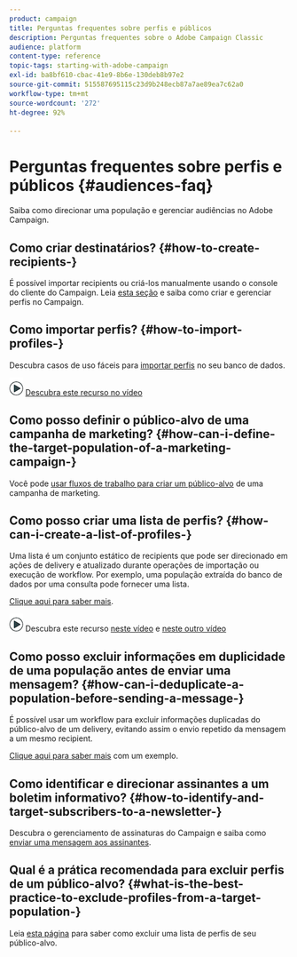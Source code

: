 ```yaml
---
product: campaign
title: Perguntas frequentes sobre perfis e públicos
description: Perguntas frequentes sobre o Adobe Campaign Classic
audience: platform
content-type: reference
topic-tags: starting-with-adobe-campaign
exl-id: ba8bf610-cbac-41e9-8b6e-130deb8b97e2
source-git-commit: 515587695115c23d9b248ecb87a7ae89ea7c62a0
workflow-type: tm+mt
source-wordcount: '272'
ht-degree: 92%

---
```


# Perguntas frequentes sobre perfis e públicos {#audiences-faq}

Saiba como direcionar uma população e gerenciar audiências no Adobe Campaign.

## Como criar destinatários? {#how-to-create-recipients-}

É possível importar recipients ou criá-los manualmente usando o console do cliente do Campaign. Leia [esta seção](../../platform/using/about-profiles.md) e saiba como criar e gerenciar perfis no Campaign.

## Como importar perfis? {#how-to-import-profiles-}

Descubra casos de uso fáceis para [importar perfis](../../platform/using/import-operations-samples.md) no seu banco de dados.

![](assets/do-not-localize/how-to-video.png) [Descubra este recurso no vídeo](https://experienceleague.adobe.com/docs/campaign-classic-learn/tutorials/profile-management/importing-profiles.html)

## Como posso definir o público-alvo de uma campanha de marketing? {#how-can-i-define-the-target-population-of-a-marketing-campaign-}

Você pode [usar fluxos de trabalho para criar um público-alvo](../../campaign/using/marketing-campaign-deliveries.md#building-the-main-target-in-a-workflow) de uma campanha de marketing.


## Como posso criar uma lista de perfis? {#how-can-i-create-a-list-of-profiles-}

Uma lista é um conjunto estático de recipients que pode ser direcionado em ações de delivery e atualizado durante operações de importação ou execução de workflow. Por exemplo, uma população extraída do banco de dados por uma consulta pode fornecer uma lista.

[Clique aqui para saber mais](../../platform/using/creating-and-managing-lists.md#creating-a-profile-list-from-a-group).

![](assets/do-not-localize/how-to-video.png) Descubra este recurso [neste vídeo](https://experienceleague.adobe.com/docs/campaign-classic-learn/tutorials/profile-management/creating-a-list-of-recipients-with-a-workflow.html) e [neste outro vídeo](https://experienceleague.adobe.com/docs/campaign-classic-learn/tutorials/profile-management/creating-a-list-of-recipients.html)

## Como posso excluir informações em duplicidade de uma população antes de enviar uma mensagem? {#how-can-i-deduplicate-a-population-before-sending-a-message-}

É possível usar um workflow para excluir informações duplicadas do público-alvo de um delivery, evitando assim o envio repetido da mensagem a um mesmo recipient.

[Clique aqui para saber mais](../../workflow/using/deduplication.md#example--identify-the-duplicates-before-a-delivery) com um exemplo.

## Como identificar e direcionar assinantes a um boletim informativo? {#how-to-identify-and-target-subscribers-to-a-newsletter-}

Descubra o gerenciamento de assinaturas do Campaign e saiba como [enviar uma mensagem aos assinantes](../../delivery/using/managing-subscriptions.md).

## Qual é a prática recomendada para excluir perfis de um público-alvo? {#what-is-the-best-practice-to-exclude-profiles-from-a-target-population-}

Leia [esta página](../../workflow/using/read-list.md) para saber como excluir uma lista de perfis de seu público-alvo.

